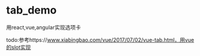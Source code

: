 # tab_demo
用react,vue,angular实现选项卡

todo:参考https://www.xiabingbao.com/vue/2017/07/02/vue-tab.html，用vue的slot实现
